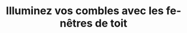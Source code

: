 ---
  template: 0
  type: "0"
  titre: "Illuminez vos combles avec les fenêtres de toit"
  titreMEA: "Illuminez vos combles avec les fenêtres de toit"
  surTitre: "Fenêtre de toit"
  tempsLecture: ""
  libelleType: "Article"
  url: "/c/magazine/inspirations-tendances/poser-une-fenetre-de-toit-et-installer-une-fenetre-de-toit"
  thematiques: "Astuces et bricolage"
  piecesHabitation: "Chambre,Cuisine"
  produits: "Fenêtre"
  sujets: ""
  tags: ""
  visuelMea: null
  visuelDesktop: 
    url: "/img/contrib/30ed7cf663805831/header_velux2.jpg"
    alt: "velux IP2"
  visuelMobile: null
  title: "Illuminez vos combles avec les fenêtres de toit"
  permalink: "articles//c/magazine/inspirations-tendances/poser-une-fenetre-de-toit-et-installer-une-fenetre-de-toit"
  layout: "post"
  lang: "fr-fr"
---